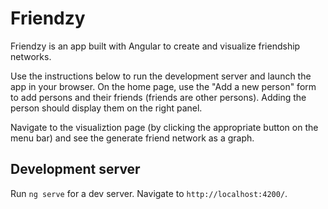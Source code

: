 # Friendzy

Friendzy is an app built with Angular to create and visualize friendship networks. 

Use the instructions below to run the development server and launch the app in your browser. On the home page, use the "Add a new person" form to add persons and their friends (friends are other persons). Adding the person should display them on the right panel.

Navigate to the visualiztion page (by clicking the appropriate button on the menu bar) and see the generate friend network as a graph.

## Development server

Run `ng serve` for a dev server. Navigate to `http://localhost:4200/`.

